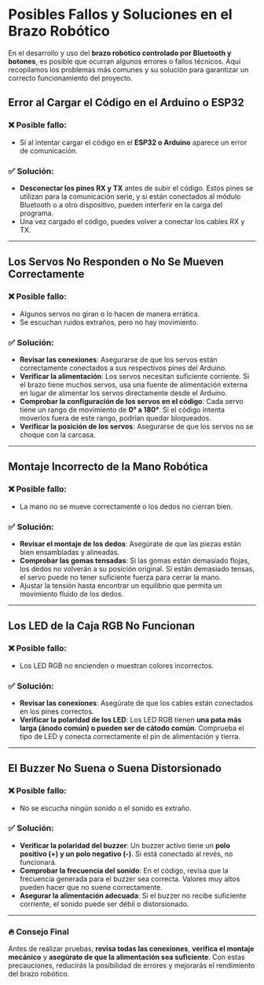 # Posibles Fallos y Soluciones en el Brazo Robótico

En el desarrollo y uso del **brazo robótico controlado por Bluetooth y botones**, es posible que ocurran algunos errores o fallos técnicos. Aquí recopilamos los problemas más comunes y su solución para garantizar un correcto funcionamiento del proyecto.

## **Error al Cargar el Código en el Arduino o ESP32**
### ❌ **Posible fallo:**
- Si al intentar cargar el código en el **ESP32 o Arduino** aparece un error de comunicación.

### ✅ **Solución:**
- **Desconectar los pines RX y TX** antes de subir el código. Estos pines se utilizan para la comunicación serie, y si están conectados al módulo Bluetooth o a otro dispositivo, pueden interferir en la carga del programa.
- Una vez cargado el código, puedes volver a conectar los cables RX y TX.

---

## **Los Servos No Responden o No Se Mueven Correctamente**
### ❌ **Posible fallo:**
- Algunos servos no giran o lo hacen de manera errática.
- Se escuchan ruidos extraños, pero no hay movimiento.

### ✅ **Solución:**
- **Revisar las conexiones**: Asegurarse de que los servos están correctamente conectados a sus respectivos pines del Arduino.
- **Verificar la alimentación**: Los servos necesitan suficiente corriente. Si el brazo tiene muchos servos, usa una fuente de alimentación externa en lugar de alimentar los servos directamente desde el Arduino.
- **Comprobar la configuración de los servos en el código**: Cada servo tiene un rango de movimiento de **0° a 180°**. Si el código intenta moverlos fuera de este rango, podrían quedar bloqueados.
- **Verificar la posición de los servos**: Asegurarse de que los servos no se choque con la carcasa.

---

## **Montaje Incorrecto de la Mano Robótica**
### ❌ **Posible fallo:**
- La mano no se mueve correctamente o los dedos no cierran bien.

### ✅ **Solución:**
- **Revisar el montaje de los dedos**: Asegúrate de que las piezas están bien ensambladas y alineadas.
- **Comprobar las gomas tensadas**: Si las gomas están demasiado flojas, los dedos no volverán a su posición original. Si están demasiado tensas, el servo puede no tener suficiente fuerza para cerrar la mano.
- Ajustar la tensión hasta encontrar un equilibrio que permita un movimiento fluido de los dedos.

---

## **Los LED de la Caja RGB No Funcionan**
### ❌ **Posible fallo:**
- Los LED RGB no encienden o muestran colores incorrectos.

### ✅ **Solución:**
- **Revisar las conexiones**: Asegúrate de que los cables están conectados en los pines correctos.
- **Verificar la polaridad de los LED**: Los LED RGB tienen **una pata más larga (ánodo común) o pueden ser de cátodo común**. Comprueba el tipo de LED y conecta correctamente el pin de alimentación y tierra.

---

## **El Buzzer No Suena o Suena Distorsionado**
### ❌ **Posible fallo:**
- No se escucha ningún sonido o el sonido es extraño.

### ✅ **Solución:**
- **Verificar la polaridad del buzzer**: Un buzzer activo tiene un **polo positivo (+) y un polo negativo (-)**. Si está conectado al revés, no funcionará.
- **Comprobar la frecuencia del sonido**: En el código, revisa que la frecuencia generada para el buzzer sea correcta. Valores muy altos pueden hacer que no suene correctamente.
- **Asegurar la alimentación adecuada**: Si el buzzer no recibe suficiente corriente, el sonido puede ser débil o distorsionado.

---

### 🔥 **Consejo Final**
Antes de realizar pruebas, **revisa todas las conexiones**, **verifica el montaje mecánico** y **asegúrate de que la alimentación sea suficiente**. Con estas precauciones, reducirás la posibilidad de errores y mejorarás el rendimiento del brazo robótico.
